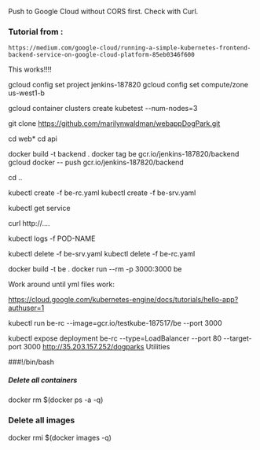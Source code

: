 
Push to Google Cloud without CORS first.  Check with Curl.

### Tutorial from :
    https://medium.com/google-cloud/running-a-simple-kubernetes-frontend-backend-service-on-google-cloud-platform-85eb0346f600

This works!!!!


gcloud config set project jenkins-187820
gcloud config set compute/zone us-west1-b 

gcloud container clusters create kubetest --num-nodes=3

git clone https://github.com/marilynwaldman/webappDogPark.git

cd web*
cd api

docker build -t backend .
docker tag be gcr.io/jenkins-187820/backend
gcloud docker -- push gcr.io/jenkins-187820/backend

cd ..

kubectl create -f  be-rc.yaml
kubectl create -f  be-srv.yaml

kubectl get service

curl http://....

kubectl logs -f POD-NAME

kubectl delete -f  be-srv.yaml
kubectl delete -f  be-rc.yaml







docker build -t be .
docker run --rm -p 3000:3000 be

Work around until yml files work:

https://cloud.google.com/kubernetes-engine/docs/tutorials/hello-app?authuser=1

kubectl run be-rc --image=gcr.io/testkube-187517/be --port 3000
 
kubectl expose deployment be-rc --type=LoadBalancer --port 80 --target-port 3000
http://35.203.157.252/dogparks
Utilities

###!/bin/bash
##### Delete all containers
docker rm $(docker ps -a -q)
### Delete all images
docker rmi $(docker images -q)